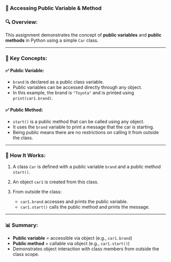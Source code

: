 

### 📘 Accessing Public Variable & Method


### 🔍 Overview:

This assignment demonstrates the concept of **public variables** and **public methods** in Python using a simple `Car` class.

---

### 🧠 Key Concepts:

#### ✅ Public Variable:

* `brand` is declared as a public class variable.
* Public variables can be accessed directly through any object.
* In this example, the brand is `"Toyota"` and is printed using `print(car1.brand)`.

#### ✅ Public Method:

* `start()` is a public method that can be called using any object.
* It uses the `brand` variable to print a message that the car is starting.
* Being public means there are no restrictions on calling it from outside the class.

---

### 🧪 How It Works:

1. A class `Car` is defined with a public variable `brand` and a public method `start()`.
2. An object `car1` is created from this class.
3. From outside the class:

   * `car1.brand` accesses and prints the public variable.
   * `car1.start()` calls the public method and prints the message.

---

### 📊 Summary:

* **Public variable** = accessible via object (e.g., `car1.brand`)
* **Public method** = callable via object (e.g., `car1.start()`)
* Demonstrates object interaction with class members from outside the class scope.

